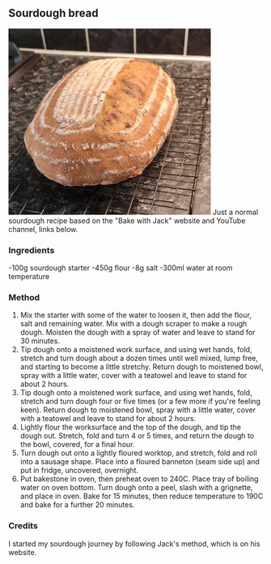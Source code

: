 ## Sourdough bread
![Picture of sourdough loaf](assets/images/sourdough.jpg)
Just a normal sourdough recipe based on the "Bake with Jack" website and YouTube channel, links below.
### Ingredients
-100g sourdough starter 
-450g flour 
-8g salt 
-300ml water at room temperature 
### Method
1. Mix the starter with some of the water to loosen it, then add the flour, salt and remaining water. Mix with a dough scraper to make a rough dough. Moisten the dough with a spray of water and leave to stand for 30 minutes. 
2. Tip dough onto a moistened work surface, and using wet hands, fold, stretch and turn dough about a dozen times until well mixed, lump free, and starting to become a little stretchy. Return dough to moistened bowl, spray with a little water, cover with a teatowel and leave to stand for about 2 hours.
3. Tip dough onto a moistened work surface, and using wet hands, fold, stretch and turn dough four or five times (or a few more if you're feeling keen). Return dough to moistened bowl, spray with a little water, cover with a teatowel and leave to stand for about 2 hours.
4. Lightly flour the worksurface and the top of the dough, and tip the dough out. Stretch, fold and turn 4 or 5 times, and return the dough to the bowl, covered, for a final hour.
5. Turn dough out onto a lightly floured worktop, and stretch, fold and roll into a sausage shape. Place into a floured banneton (seam side up) and put in fridge, uncovered, overnight.
6. Put bakestone in oven, then preheat oven to 240C. Place tray of boiling water on oven bottom. Turn dough onto a peel, slash with a grignette, and place in oven. Bake for 15 minutes, then reduce temperature to 190C and bake for a further 20 minutes.
### Credits
I started my sourdough journey by following Jack's method, which is on his website.
